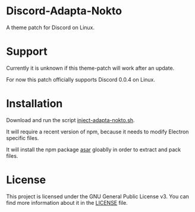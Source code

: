 # Discord-Adapta-Nokto
A theme patch for Discord on Linux.

# Support
Currently it is unknown if this theme-patch will work after an update.

For now this patch officially supports Discord 0.0.4 on Linux.

# Installation
Download and run the script [inject-adapta-nokto.sh](scripts/linux/inject-adapta-nokto.sh).

It will require a recent version of npm, because it needs to modify Electron specific files.

It will install the npm package [asar](https://github.com/electron/asar) gloablly in order to extract and pack files.

# License
This project is licensed under the GNU General Public License v3. You can find more information about it in the [LICENSE](LICENSE) file.